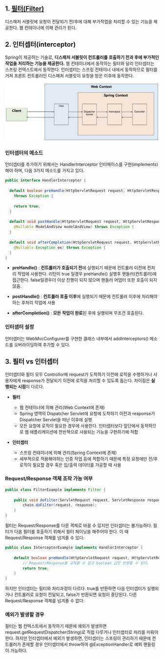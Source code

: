 ## 1. [필터(Filter)](https://github.com/dilmah0203/TIL/blob/main/JSP/%EC%84%9C%EB%B8%94%EB%A6%BF%20%ED%95%84%ED%84%B0.md)

디스패처 서블릿에 요청이 전달되기 전/후에 대해 부가작업을 처리할 수 있는 기능을 제공한다. 웹 컨테이너에 의해 관리가 된다.

## 2. 인터셉터(interceptor)

Spring이 제공하는 기술로, **디스패처 서블릿이 컨트롤러를 호출하기 전과 후에 부가적인 작업을 처리하는 기능을 제공한다.** 웹 컨테이너에서 동작하는 필터와 달리 인터셉터는 스프링 컨텍스트에서 동작한다. 인터셉터는 스프링 컨테이너 내에서 동작하므로 필터를 거쳐 프론트 컨트롤러인 디스패처 서블릿이 요청을 받은 이후에 동작한다. 

![img2](https://github.com/dilmah0203/TIL/blob/main/Image/Interceptor1.png)

### 인터셉터의 메소드

인터셉터를 추가하기 위해서는 HandlerInterceptor 인터페이스를 구현(implements)해야 하며, 다음 3가지 메소드를 가지고 있다.

```java
public interface HandlerInterceptor { 
  
  default boolean preHandle(HttpServletRequest request, HttpServletResponse response, Object handler) 
    throws Exception { 
    
    return true; 
  } 
  
  default void postHandle(HttpServletRequest request, HttpServletResponse response, Object handler, 
    @Nullable ModelAndView modelAndView) throws Exception {
  } 
  
  default void afterCompletion(HttpServletRequest request, HttpServletResponse response, Object handler, 
    @Nullable Exception ex) throws Exception {
  } 
}
```

- **preHandle()** : **컨트롤러가 호출되기 전**에 실행되기 때문에 컨트롤러 이전에 전처리 작업에 사용한다. 리턴이 true 일경우 preHandle() 실행후 핸들러(컨트롤러)에 접근한다. false일경우더 이상 진행이 되지 않으며 핸들러 어댑터 또한 호출이 되지 않음.
  
- **postHandle()** : **컨트롤러 호출 이후**에 실행되기 때문에 컨트롤러 이후에 처리해야 하는 후처리 작업에 사용
  
- **afterCompletion()** : **모든 작업이 완료**된 후에 실행되며 무조건 호출된다.

### 인터셉터 설정

인터셉터는 WebMvcConfigurer를 구현한 클래스 내부에서 addInterceptors() 메소드를 오버라이딩하여 추가할 수 있다.

## 3. 필터 vs 인터셉터

인터셉터와 필터 모두 Controllor에 request가 도착하기 이전에 로직을 수행하거나 사용자에게 response가 전달되기 이전에 로직을 처리할 수 있도록 돕는다. 차이점은 **실행되는 시점**이 다르다.

- **필터**
  - 웹 컨테이너에 의해 관리(Web Context에 존재)
  - Spring 영역의 Dispatcher Servlet에 요청에 도착하기 이전과 response가 Dispatcher Servlet을 떠난 이후에 실행
  - 모든 요청에 로직이 필요한 경우에 사용한다. 인터셉터보다 앞단에서 동작하므로 웹 애플리케이션에 전반적으로 사용되는 기능을 구현하기에 적합

- **인터셉터**     
  - 스프링 컨테이너에 의해 관리(Spring Context에 존재)
  - 세부적으로 적용해야하는 인증 작업 등에 적합하기 때문에 특정 요청에만 전/후 로직이 필요할 경우 혹은 입/출력 데이터를 가공할 때 사용

### Request/Response 객체 조작 가능 여부

```java
public class FilterExample implements Filter {

    public void doFilter(ServletRequest request, ServletResponse response, FilterChain chain) {
        chain.doFilter(request, response);       
    }
}
```

필터는 Request/Response를 다른 객체로 바꿀 수 있지만 인터셉터는 불가능하다. 필터가 다음 필터를 호출하기 위해서 필터 체이닝을 해주어야 한다. 이 때 Request/Response 객체를 넘겨줄 수 있다.

```java
public class InterceptorExample implements HandlerInterceptor {

    default boolean preHandle(HttpServletRequest request, HttpServletResponse response, Object handler) {
        // Request/Response를 교체할 수 없고 boolean 값만 반환할 수 있다.
        return true;
    }
}
```

하지만 인터셉터는 필터와 처리과정이 다르다. true를 반환하면 다음 인터셉터가 실행되거나 컨트롤러로 요청이 전달되고, false가 반환되면 요청이 중단된다. 다른 Request/Response 객체를 넘겨줄 수 없다.

### 예외가 발생할 경우

필터는 웹 컨텍스트에서 동작하기 때문에 예외가 발생하면 request.getRequestDispatcher(String)로 직접 다루거나 인터셉터로 처리를 미뤄야 한다. 하지만 인터셉터에서 예외가 발생하면, 인터셉터는 스프링이 관리하기 때문에 컨트롤러가 존재할 경우 인터셉터에서 throw하여 @ExceptionHandler로 예외 핸들링이 가능하다.


